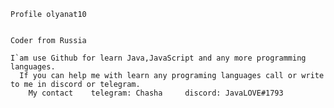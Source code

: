     Profile olyanat10
    
    
    Coder from Russia

    I`am use Github for learn Java,JavaScript and any more programming languages.
      If you can help me with learn any programing languages call or write to me in discord or telegram.
        My contact    telegram: Chasha     discord: JavaLOVE#1793
